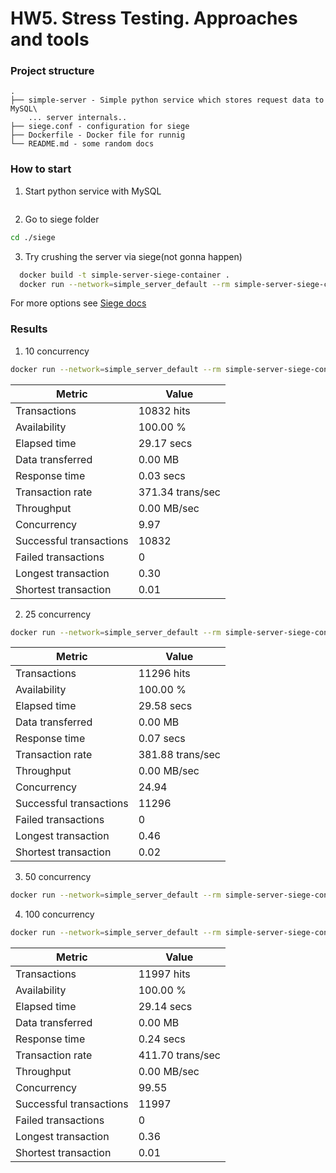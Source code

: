 # HW5. Stress Testing. Approaches and tools

### Project structure
```
.
├── simple-server - Simple python service which stores request data to MySQL\
    ... server internals..
├── siege.conf - configuration for siege
├── Dockerfile - Docker file for runnig
└── README.md - some random docs
```

### How to start
1. Start python service with MySQL
```bash
```
2. Go to siege folder
```bash
cd ./siege 
```
3. Try crushing the server via siege(not gonna happen)
```bash
  docker build -t simple-server-siege-container .
  docker run --network=simple_server_default --rm simple-server-siege-container --concurrent=1 --time=5S
```
For more options see [Siege docs](https://github.com/JoeDog/siege/blob/master/doc/siege.pod)

### Results
1. 10 concurrency
```bash
docker run --network=simple_server_default --rm simple-server-siege-container --concurrent=10 --time=30S
```
| Metric                    | Value            |
|---------------------------|------------------|
| Transactions              | 10832 hits       |
| Availability              | 100.00 %         |
| Elapsed time              | 29.17 secs       |
| Data transferred          | 0.00 MB          |
| Response time             | 0.03 secs        |
| Transaction rate          | 371.34 trans/sec |
| Throughput                | 0.00 MB/sec      |
| Concurrency               | 9.97             |
| Successful transactions  | 10832            |
| Failed transactions      | 0                |
| Longest transaction       | 0.30             |
| Shortest transaction      | 0.01             |

2. 25 concurrency
```bash
docker run --network=simple_server_default --rm simple-server-siege-container --concurrent=25 --time=30S
```
| Metric                    | Value            |
|---------------------------|------------------|
| Transactions              | 11296 hits       |
| Availability              | 100.00 %         |
| Elapsed time              | 29.58 secs       |
| Data transferred          | 0.00 MB          |
| Response time             | 0.07 secs        |
| Transaction rate          | 381.88 trans/sec |
| Throughput                | 0.00 MB/sec      |
| Concurrency               | 24.94            |
| Successful transactions  | 11296            |
| Failed transactions      | 0                |
| Longest transaction       | 0.46             |
| Shortest transaction      | 0.02             |

3. 50 concurrency
```bash
docker run --network=simple_server_default --rm simple-server-siege-container --concurrent=50 --time=30S
```

4. 100 concurrency
```bash
docker run --network=simple_server_default --rm simple-server-siege-container --concurrent=100 --time=30S
```
| Metric                    | Value            |
|---------------------------|------------------|
| Transactions              | 11997 hits       |
| Availability              | 100.00 %         |
| Elapsed time              | 29.14 secs       |
| Data transferred          | 0.00 MB          |
| Response time             | 0.24 secs        |
| Transaction rate          | 411.70 trans/sec |
| Throughput                | 0.00 MB/sec      |
| Concurrency               | 99.55            |
| Successful transactions  | 11997            |
| Failed transactions      | 0                |
| Longest transaction       | 0.36             |
| Shortest transaction      | 0.01             |

